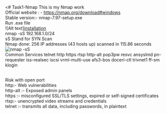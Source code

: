 <# Task1-Nmap
This is my Nmap work
<br>
Official website : - https://nmap.org/download#windows
<br>
Stable version:-  nmap-7.97-setup.exe
<br>
Run .exe file
<br>
![Alt text][installation](https://github.com/user-attachments/assets/ba07088c-f6ab-4294-a74a-6587c3a84460)
<br>
 nmap -sS 192.168.1.0/24
<br>
 sS Stand for SYN Scan
<br>
Nmap done: 256 IP addresses (43 hosts up) scanned in 115.86 seconds
<br>
![nmap -sS](https://github.com/user-attachments/assets/c5f4e608-be1b-4e76-a1e9-de7dacfe0a02)
<br>
Common Services
telnet
http
https
rtsp
http-alt
pop3pw
resvc
ansyslmd
pn-requester
iss-realsec
iscsi
vrml-multi-use
afs3-bos
doceri-ctl
trivnet1
ff-sm
klogin

<br>
Risk with open port
<br>
http:-  Web vulnerabilities 
<br>
http-alt :- Exposed admin panels
<br>
https :- misconfigured SSL/TLS settings, expired or self-signed certificates
<br>
rtsp:- unencrypted video streams and credentials
<br>
telnet :- transmits all data, including passwords, in plaintext
